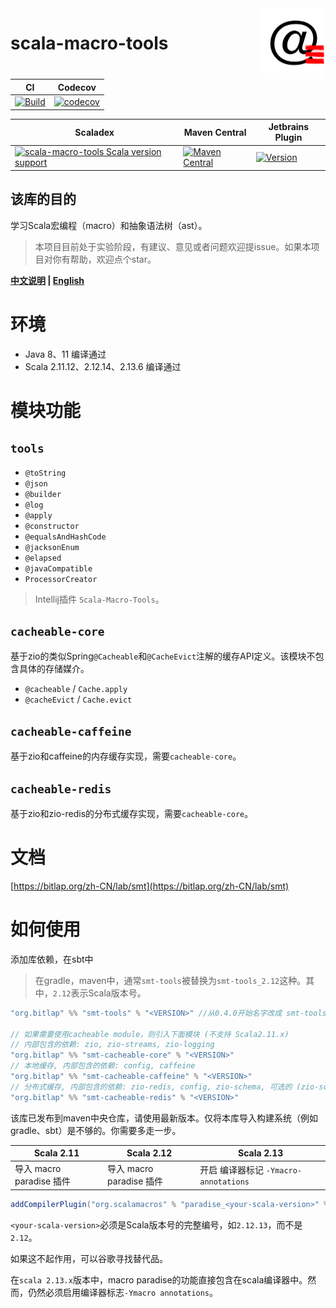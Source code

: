 <img align="right" width="20%" height="30%" src="img.png" alt="https://bitlap.org"/> 

# scala-macro-tools

| CI                                                                                                                                                                         | Codecov                                                                                                                                                     |
| -------------------------------------------------------------------------------------------------------------------------------------------------------------------------- | ----------------------------------------------------------------------------------------------------------------------------------------------------------- |
| [![Build](https://github.com/bitlap/scala-macro-tools/actions/workflows/ScalaCI.yml/badge.svg)](https://github.com/bitlap/scala-macro-tools/actions/workflows/ScalaCI.yml) | [![codecov](https://codecov.io/gh/bitlap/scala-macro-tools/branch/master/graph/badge.svg?token=IA596YRTOT)](https://codecov.io/gh/bitlap/scala-macro-tools) |

| Scaladex                                                                                                                                                                                                                                | Maven Central                                                                                                                                               | Jetbrains Plugin                                                                                                                              |
|-----------------------------------------------------------------------------------------------------------------------------------------------------------------------------------------------------------------------------------------| ----------------------------------------------------------------------------------------------------------------------------------------------------------- | --------------------------------------------------------------------------------------------------------------------------------------------- |
| [![scala-macro-tools Scala version support](https://index.scala-lang.org/bitlap/scala-macro-tools/scala-macro-tools/latest-by-scala-version.svg?platform=jvm)](https://index.scala-lang.org/bitlap/scala-macro-tools/scala-macro-tools) | [![Maven Central](https://img.shields.io/maven-central/v/org.bitlap/scala-macro-tools_2.13.svg?label=Maven%20Central)](https://search.maven.org/search?q=g:%22org.bitlap%22%20AND%20a:%22scala-macro-tools_2.13%22) | [![Version](https://img.shields.io/jetbrains/plugin/v/17202-scala-macro-tools)](https://plugins.jetbrains.com/plugin/17202-scala-macro-tools) |

该库的目的
--

学习Scala宏编程（macro）和抽象语法树（ast）。

> 本项目目前处于实验阶段，有建议、意见或者问题欢迎提issue。如果本项目对你有帮助，欢迎点个star。

**[中文说明](./README_CN.md) | [English](./README.md)**

# 环境

- Java 8、11 编译通过
- Scala 2.11.12、2.12.14、2.13.6 编译通过

# 模块功能

## `tools`

- `@toString`
- `@json`
- `@builder`
- `@log`
- `@apply`
- `@constructor`
- `@equalsAndHashCode`
- `@jacksonEnum`
- `@elapsed`
- `@javaCompatible`
- `ProcessorCreator`

> Intellij插件 `Scala-Macro-Tools`。

## `cacheable-core`

基于zio的类似Spring`@Cacheable`和`@CacheEvict`注解的缓存API定义。该模块不包含具体的存储媒介。

- `@cacheable` / `Cache.apply`
- `@cacheEvict` / `Cache.evict`

## `cacheable-caffeine`

基于zio和caffeine的内存缓存实现，需要`cacheable-core`。

## `cacheable-redis`

基于zio和zio-redis的分布式缓存实现，需要`cacheable-core`。

# 文档

[https://bitlap.org/zh-CN/lab/smt](https://bitlap.org/zh-CN/lab/smt)

# 如何使用

添加库依赖，在sbt中

> 在gradle，maven中，通常`smt-tools`被替换为`smt-tools_2.12`这种。其中，`2.12`表示Scala版本号。

```scala
"org.bitlap" %% "smt-tools" % "<VERSION>" //从0.4.0开始名字改成 smt-tools 

// 如果需要使用cacheable module，则引入下面模块 (不支持 Scala2.11.x)
// 内部包含的依赖: zio, zio-streams, zio-logging
"org.bitlap" %% "smt-cacheable-core" % "<VERSION>"
// 本地缓存, 内部包含的依赖: config, caffeine
"org.bitlap" %% "smt-cacheable-caffeine" % "<VERSION>"
// 分布式缓存, 内部包含的依赖: zio-redis, config, zio-schema, 可选的 (zio-schema-protobuf,zio-schema-derivation用于样例类序列化)
"org.bitlap" %% "smt-cacheable-redis" % "<VERSION>"
```

该库已发布到maven中央仓库，请使用最新版本。仅将本库导入构建系统（例如gradle、sbt）是不够的。你需要多走一步。

| Scala 2.11               | Scala 2.12               | Scala 2.13                            |
| ------------------------ | ------------------------ | ------------------------------------- |
| 导入 macro paradise 插件 | 导入 macro paradise 插件 | 开启 编译器标记 `-Ymacro-annotations` |

```scala
addCompilerPlugin("org.scalamacros" % "paradise_<your-scala-version>" % "<plugin-version>")
```

`<your-scala-version>`必须是Scala版本号的完整编号，如`2.12.13`，而不是`2.12`。

如果这不起作用，可以谷歌寻找替代品。

在`scala 2.13.x`版本中，macro paradise的功能直接包含在scala编译器中。然而，仍然必须启用编译器标志`-Ymacro annotations`。
